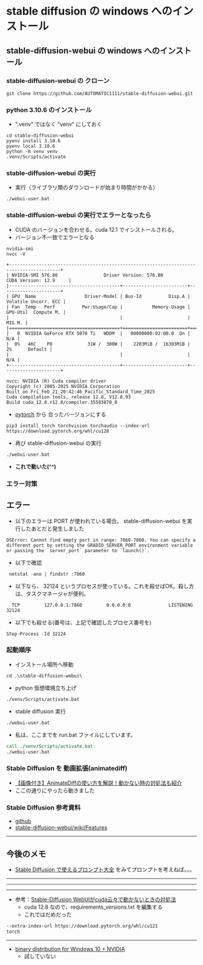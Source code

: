 # stable diffusion の windows へのインストール

## stable-diffusion-webui の windows へのインストール

### stable-diffusion-webui の クローン

```pwsh
git clone https://github.com/AUTOMATIC1111/stable-diffusion-webui.git
```

### python 3.10.6 のインストール

- ".venv" ではなく "venv" にしておく

```pwsh
cd stable-diffusion-webui
pyenv install 3.10.6
pyenv local 3.10.6
python -m venv venv
.venv/Scripts/activate
```

### stable-diffusion-webui の実行

- 実行（ライブラリ類のダウンロードが始まり時間がかかる）

```pwsh
./webui-user.bat
```

### stable-diffusion-webui の実行でエラーとなったら

- CUDA のバージョンを合わせる。cuda 12.1 でインストールされる。
- バージョン不一致でエラーとなる

```pwsh
nvidia-smi
nvcc -V
```

``` nvidia-smi
+-----------------------------------------------------------------------------------------+
| NVIDIA-SMI 576.80                 Driver Version: 576.80         CUDA Version: 12.9     |
|-----------------------------------------+------------------------+----------------------+
| GPU  Name                  Driver-Model | Bus-Id          Disp.A | Volatile Uncorr. ECC |
| Fan  Temp   Perf          Pwr:Usage/Cap |           Memory-Usage | GPU-Util  Compute M. |
|                                         |                        |               MIG M. |
|=========================================+========================+======================|
|   0  NVIDIA GeForce RTX 5070 Ti   WDDM  |   00000000:02:00.0  On |                  N/A |
|  0%   46C    P8             31W /  300W |    2203MiB /  16303MiB |      2%      Default |
|                                         |                        |                  N/A |
+-----------------------------------------+------------------------+----------------------+
```

```NVCC -V
nvcc: NVIDIA (R) Cuda compiler driver
Copyright (c) 2005-2025 NVIDIA Corporation
Built on Fri_Feb_21_20:42:46_Pacific_Standard_Time_2025
Cuda compilation tools, release 12.8, V12.8.93
Build cuda_12.8.r12.8/compiler.35583870_0
```

- [pytorch](https://pytorch.org/get-started/locally/) から 合ったバージョンにする

```pwsh
pip3 install torch torchvision torchaudio --index-url https://download.pytorch.org/whl/cu128
```

- 再び stable-diffusion-webui の実行

```pwsh
./webui-user.bat
```

- **これで動いた(^^)**

### エラー対策

## エラー

- 以下のエラーは PORT が使われている場合。 stable-diffusion-webui を実行したあとだと発生しました

```text
OSError: Cannot find empty port in range: 7860-7860. You can specify a different port by setting the GRADIO_SERVER_PORT environment variable or passing the `server_port` parameter to `launch()`.
```

- 以下で確認

```pwsh
 netstat -ano | findstr :7860
```

- 以下なら、 32124 というプロセスが使っている。これを殺せばOK。殺し方は、タスクマネージャが便利。

```text
  TCP         127.0.0.1:7860         0.0.0.0:0              LISTENING       32124
```

- 以下でも殺せる(番号は、上記で確認したプロセス番号を)

```pwsh
Stop-Process -Id 32124
```

### 起動順序

- インストール場所へ移動

```pwsh
cd .\stable-diffusion-webui\
```

- python 仮想環境立ち上げ

```pwsh
./venv/Scripts/activate.bat
```

- stable diffusion 実行

```pwsh
./webui-user.bat
```

- 私は、ここまでを run.bat ファイルにしています。

```run.bat
call ./venv/Scripts/activate.bat
./webui-user.bat
```

### Stable Diffusion を 動画拡張(animatediff)

- [【画像付き】AnimateDiffの使い方を解説！動かない時の対処法も紹介](https://ai-bo.jp/animatediff/)
- ここの通りにやったら動きました

### Stable Diffusion 参考資料

- [github](https://github.com/Stability-AI/stablediffusion)
- [stable-diffusion-webui/wiki/Features](https://github.com/AUTOMATIC1111/stable-diffusion-webui/wiki/Features)

---

## 今後のメモ

- [Stable Diffusion で使えるプロンプト大全](https://romptn.com/article/27449) をみてプロンプトを考えねば。。。

---
---
---

- 参考：[Stable-Diffusion WebUIがcuda云々で動かないときの対処法](https://zenn.dev/ziaensochan/articles/dc58b18c8cd203)
  - cuda 12.8 なので、requirements_versions.txt を編集する
  - これではだめだった

``` requirements_versions.txt
--extra-index-url https://download.pytorch.org/whl/cu121
torch
```

---

- [binary distribution for Windows 10 + NVIDIA](https://github.com/AUTOMATIC1111/stable-diffusion-webui/releases/tag/v1.0.0-pre)
  - 試していない
